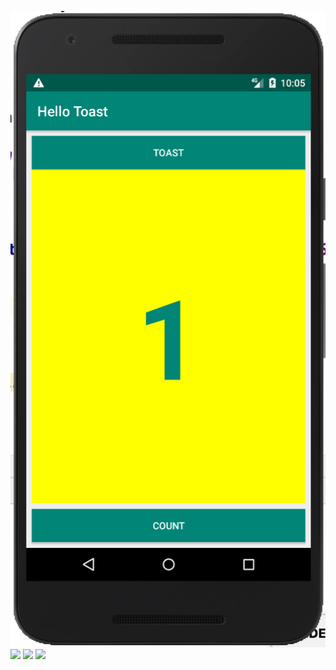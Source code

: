 ![](app/src/main/res/drawable/hellotoast.png)
![](app/src/main/res/drawable/codingchallenge1.png)
![](app/src/main/res/drawable/layoutvarient.png)
![](app/src/main/res/drawable/linearlayout.png)
